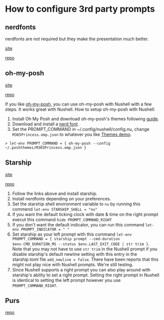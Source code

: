 # How to configure 3rd party prompts

## nerdfonts

nerdfonts are not required but they make the presentation much better.

[site](https://www.nerdfonts.com)

[repo](https://github.com/ryanoasis/nerd-fonts)

## oh-my-posh

[site](ttps://ohmyposh.dev/)

[repo](https://github.com/JanDeDobbeleer/oh-my-posh)

If you like [oh-my-posh](https://ohmyposh.dev/), you can use oh-my-posh with Nushell with a few steps. It works great with Nushell. How to setup oh-my-posh with Nushell:

1. Install Oh My Posh and download oh-my-posh's themes following [guide](https://ohmyposh.dev/docs/linux#installation).
2. Download and install a [nerd font](https://github.com/ryanoasis/nerd-fonts).
3. Set the PROMPT_COMMAND in ~/.config/nushell/config.nu, change `M365Princess.omp.json` to whatever you like [Themes demo](https://ohmyposh.dev/docs/themes).

```shell
> let-env PROMPT_COMMAND = { oh-my-posh --config ~/.poshthemes/M365Princess.omp.json }
```

## Starship

[site](https://starship.rs/)

[repo](https://github.com/starship/starship)

1. Follow the links above and install starship.
2. Install nerdfonts depending on your preferences.
3. Set the starship shell environment variable to `nu` by running this commend `let-env STARSHIP_SHELL = "nu"`
4. If you want the default ticking clock with date & time on the right prompt execut this command `hide PROMPT_COMMAND_RIGHT`
5. If you don't want the default indicator, you can run this command `let-env PROMPT_INDICATOR = " "`
6. Set starship as your left prompt with this command `let-env PROMPT_COMMAND = { starship prompt --cmd-duration $env.CMD_DURATION_MS --status $env.LAST_EXIT_CODE | str trim }`. Note that you may not have to use `str trim` in the Nushell prompt if you disable starship's default newline setting with this entry in the starship.toml file `add_newline = false`. There have been reports that this might not play nice with Nushell prompts. We're still testing.
7. Since Nushell supports a right prompt you can also play around with starship's ability to set a right prompt. Setting the right prompt in Nushell is identical to setting the left prompt however you use `PROMPT_COMMAND_RIGHT`.

## Purs

[repo](https://github.com/xcambar/purs)

